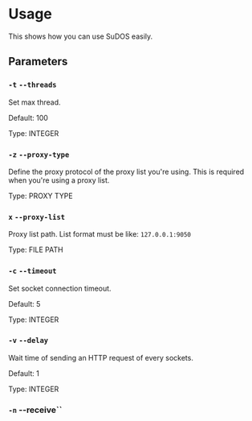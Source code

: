 # Usage
This shows how you can use SuDOS easily.

## Parameters

### `-t` `--threads`
Set max thread.

Default: 100

Type: INTEGER

### `-z` `--proxy-type`
Define the proxy protocol of the proxy list you're using. This is required when you're using a proxy list.

Type: PROXY TYPE

### `x` `--proxy-list`
Proxy list path. List format must be like: `127.0.0.1:9050`

Type: FILE PATH

### `-c` `--timeout`
Set socket connection timeout.

Default: 5

Type: INTEGER

### `-v` `--delay`
Wait time of sending an HTTP request of every sockets.

Default: 1

Type: INTEGER

### `-n` --receive``
